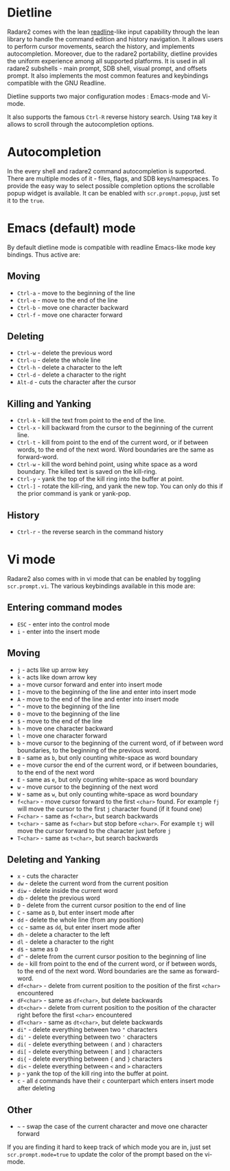 # Dietline

Radare2 comes with the lean [readline](https://en.wikipedia.org/wiki/GNU_Readline)-like input capability through the lean library to handle the command edition and history navigation. It allows users to perform cursor movements, search the
history, and implements autocompletion. Moreover, due to the radare2 portability, dietline provides
the uniform experience among all supported platforms. It is used in all radare2 subshells - main
prompt, SDB shell, visual prompt, and offsets prompt. It also implements the most common features
and keybindings compatible with the GNU Readline.

Dietline supports two major configuration modes : Emacs-mode and Vi-mode. 

It also supports the famous `Ctrl-R` reverse history search. Using `TAB` key it allows to scroll through the
autocompletion options.

# Autocompletion

In the every shell and radare2 command autocompletion is supported. There are multiple modes of it -
files, flags, and SDB keys/namespaces. To provide the easy way to select possible completion options
the scrollable popup widget is available. It can be enabled with `scr.prompt.popup`, just set it to
the `true`.

# Emacs (default) mode

By default dietline mode is compatible with readline Emacs-like mode key bindings. Thus active are:

## Moving 
- `Ctrl-a` - move to the beginning of the line
- `Ctrl-e` - move to the end of the line
- `Ctrl-b` - move one character backward
- `Ctrl-f` - move one character forward

## Deleting
- `Ctrl-w` - delete the previous word
- `Ctrl-u` - delete the whole line
- `Ctrl-h` - delete a character to the left
- `Ctrl-d` - delete a character to the right
- `Alt-d` - cuts the character after the cursor

## Killing and Yanking 
- `Ctrl-k` - kill the text from point to the end of the line.
- `Ctrl-x` - kill backward from the cursor to the beginning of the current line.
- `Ctrl-t` - kill from point to the end of the current word, or if between words, to the end of the next word. Word boundaries are the same as forward-word.
- `Ctrl-w` - kill the word behind point, using white space as a word boundary. The killed text is saved on the kill-ring.
- `Ctrl-y` - yank the top of the kill ring into the buffer at point.
- `Ctrl-]` - rotate the kill-ring, and yank the new top. You can only do this if the prior command is yank or yank-pop.

## History
- `Ctrl-r` - the reverse search in the command history

# Vi mode

Radare2 also comes with in vi mode that can be enabled by toggling `scr.prompt.vi`. The various keybindings available in this mode are:

## Entering command modes
- `ESC` - enter into the control mode
- `i` - enter into the insert mode

## Moving
- `j` - acts like up arrow key
- `k` - acts like down arrow key
- `a` - move cursor forward and enter into insert mode
- `I` - move to the beginning of the line and enter into insert mode
- `A` - move to the end of the line and enter into insert mode
- `^` - move to the beginning of the line
- `0` - move to the beginning of the line
- `$` - move to the end of the line
- `h` - move one character backward
- `l` - move one character forward
- `b` - move cursor to the beginning of the current word, of if between word boundaries, to the beginning of the previous word.
- `B` - same as `b`, but only counting white-space as word boundary
- `e` - move cursor the end of the current word, or if between boundaries, to the end of the next word
- `E` - same as `e`, but only counting white-space as word boundary
- `w` - move cursor to the beginning of the next word
- `W` - same as `w`, but only counting white-space as word boundary
- `f<char>` - move cursor forward to the first `<char>` found. For example `fj` will move the cursor to the first `j` character found (if it found one)
- `F<char>` - same as `f<char>`, but search backwards
- `t<char>` - same as `f<char>` but stop before `<char>`. For example `tj` will move the cursor forward to the character just before `j`
- `T<char>` - same as `t<char>`, but search backwards

## Deleting and Yanking
- `x` - cuts the character
- `dw` - delete the current word from the current position
- `diw` - delete inside the current word
- `db` - delete the previous word
- `D` - delete from the current cursor position to the end of line
- `C` - same as `D`, but enter insert mode after
- `dd` - delete the whole line (from any position)
- `cc` - same as `dd`, but enter insert mode after
- `dh` - delete a character to the left
- `dl` - delete a character to the right
- `d$` - same as `D`
- `d^` - delete from the current cursor position to the beginning of line
- `de` - kill from point to the end of the current word, or if between words, to the end of the next word. Word boundaries are the same as forward-word.
- `df<char>` - delete from current position to the position of the first `<char>` encountered
- `dF<char>` - same as `df<char>`, but delete backwards
- `dt<char>` - delete from current position to the position of the character right before the first `<char>` encountered
- `dT<char>` - same as `dt<char>`, but delete backwards
- `di"` - delete everything between two `"` characters
- `di'` - delete everything between two `'` characters
- `di(` - delete everything between `(` and `)` characters
- `di[` - delete everything between `[` and `]` characters
- `di{` - delete everything between `{` and `}` characters
- `di<` - delete everything between `<` and `>` characters
- `p` - yank the top of the kill ring into the buffer at point.
- `c` - all `d` commands have their `c` counterpart which enters insert mode after deleting

## Other
- `~` - swap the case of the current character and move one character forward

If you are finding it hard to keep track of which mode you are in, just set `scr.prompt.mode=true` to update the color of the prompt based on the vi-mode.
